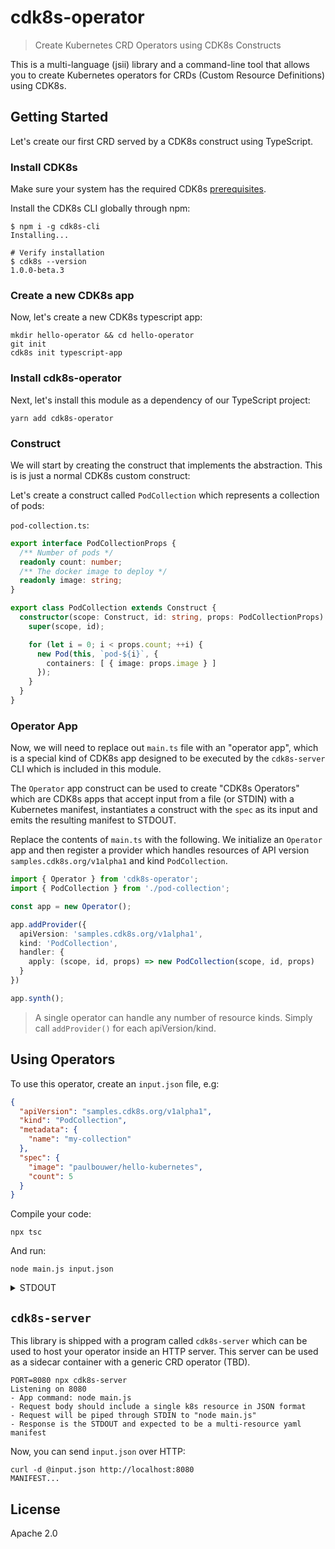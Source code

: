 # cdk8s-operator

> Create Kubernetes CRD Operators using CDK8s Constructs

This is a multi-language (jsii) library and a command-line tool that allows you
to create Kubernetes operators for CRDs (Custom Resource Definitions) using
CDK8s.

## Getting Started

Let's create our first CRD served by a CDK8s construct using TypeScript.

### Install CDK8s

Make sure your system has the required CDK8s [prerequisites](https://cdk8s.io/docs/latest/getting-started/#prerequisites).

Install the CDK8s CLI globally through npm:

```shell
$ npm i -g cdk8s-cli
Installing...

# Verify installation
$ cdk8s --version
1.0.0-beta.3
```

### Create a new CDK8s app

Now, let's create a new CDK8s typescript app:

```shell
mkdir hello-operator && cd hello-operator
git init
cdk8s init typescript-app
```

### Install cdk8s-operator

Next, let's install this module as a dependency of our TypeScript project:

```shell
yarn add cdk8s-operator
```

### Construct

We will start by creating the construct that implements the abstraction. This is
is just a normal CDK8s custom construct:

Let's create a construct called `PodCollection` which represents a collection of
pods:

`pod-collection.ts`:

```ts
export interface PodCollectionProps {
  /** Number of pods */
  readonly count: number;
  /** The docker image to deploy */
  readonly image: string;
}

export class PodCollection extends Construct {
  constructor(scope: Construct, id: string, props: PodCollectionProps) {
    super(scope, id);

    for (let i = 0; i < props.count; ++i) {
      new Pod(this, `pod-${i}`, {
        containers: [ { image: props.image } ]
      });
    }
  }
}
```

### Operator App

Now, we will need to replace out `main.ts` file with an "operator app", which is
a special kind of CDK8s app designed to be executed by the `cdk8s-server` CLI
which is included in this module.

The `Operator` app construct can be used to create "CDK8s Operators" which are
CDK8s apps that accept input from a file (or STDIN) with a Kubernetes manifest,
instantiates a construct with the `spec` as its input and emits the resulting
manifest to STDOUT.

Replace the contents of `main.ts` with the following. We initialize an
`Operator` app and then register a provider which handles resources of API
version `samples.cdk8s.org/v1alpha1` and kind `PodCollection`.

```ts
import { Operator } from 'cdk8s-operator';
import { PodCollection } from './pod-collection';

const app = new Operator();

app.addProvider({
  apiVersion: 'samples.cdk8s.org/v1alpha1',
  kind: 'PodCollection',
  handler: {
    apply: (scope, id, props) => new PodCollection(scope, id, props)
  }
})

app.synth();
```

> A single operator can handle any number of resource kinds. Simply call
> `addProvider()` for each apiVersion/kind.

## Using Operators

To use this operator, create an `input.json` file, e.g:

```json
{
  "apiVersion": "samples.cdk8s.org/v1alpha1",
  "kind": "PodCollection",
  "metadata": {
    "name": "my-collection"
  },
  "spec": {
    "image": "paulbouwer/hello-kubernetes",
    "count": 5
  }
}
```

Compile your code:

```shell
npx tsc
```

And run:

```shell
node main.js input.json
```

<details>
  <summary>STDOUT</summary>

```yaml
apiVersion: "v1"
kind: "Pod"
metadata:
  name: "my-collection-pod-0-c8735c52"
spec:
  containers:
    - env: []
      image: "paulbouwer/hello-kubernetes"
      imagePullPolicy: "Always"
      name: "main"
      ports: []
      volumeMounts: []
  volumes: []
---
apiVersion: "v1"
kind: "Pod"
metadata:
  name: "my-collection-pod-1-c89f58d7"
spec:
  containers:
    - env: []
      image: "paulbouwer/hello-kubernetes"
      imagePullPolicy: "Always"
      name: "main"
      ports: []
      volumeMounts: []
  volumes: []
---
apiVersion: "v1"
kind: "Pod"
metadata:
  name: "my-collection-pod-2-c88d4268"
spec:
  containers:
    - env: []
      image: "paulbouwer/hello-kubernetes"
      imagePullPolicy: "Always"
      name: "main"
      ports: []
      volumeMounts: []
  volumes: []
---
apiVersion: "v1"
kind: "Pod"
metadata:
  name: "my-collection-pod-3-c86866b1"
spec:
  containers:
    - env: []
      image: "paulbouwer/hello-kubernetes"
      imagePullPolicy: "Always"
      name: "main"
      ports: []
      volumeMounts: []
  volumes: []
---
apiVersion: "v1"
kind: "Pod"
metadata:
  name: "my-collection-pod-4-c8b74b1d"
spec:
  containers:
    - env: []
      image: "paulbouwer/hello-kubernetes"
      imagePullPolicy: "Always"
      name: "main"
      ports: []
      volumeMounts: []
  volumes: []
```

</details>

## `cdk8s-server`

This library is shipped with a program called `cdk8s-server` which can be used
to host your operator inside an HTTP server. This server can be used as a
sidecar container with a generic CRD operator (TBD).

```shell
PORT=8080 npx cdk8s-server
Listening on 8080
- App command: node main.js
- Request body should include a single k8s resource in JSON format
- Request will be piped through STDIN to "node main.js"
- Response is the STDOUT and expected to be a multi-resource yaml manifest
```

Now, you can send `input.json` over HTTP:

```shell
curl -d @input.json http://localhost:8080
MANIFEST...
```

## License

Apache 2.0
